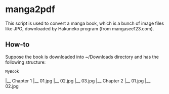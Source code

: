 # manga2pdf

This script is used to convert a manga book, which is a bunch of image files like JPG, downloaded by Hakuneko program (from mangasee123.com).

## How-to

Suppose the book is downloaded into ~/Downloads directory and has the following structure:

	MyBook
  |__ Chapter 1
      |__ 01.jpg
      |__ 02.jpg
      |__ 03.jpg
  |__ Chapter 2
      |__ 01.jpg
      |__ 02.jpg



